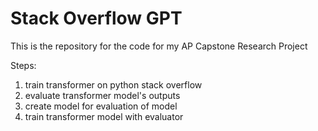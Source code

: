 # Stack Overflow GPT
This is the repository for the code for my AP Capstone Research Project

Steps:
1. train transformer on python stack overflow
2. evaluate transformer model's outputs
3. create model for evaluation of model
4. train transformer model with evaluator